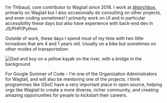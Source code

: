 I’m Thibaud, core contributor to Wagtail since 2018. I work at [@torchbox](https://github.com/torchbox), primarily on Wagtail but I also occasionally do consulting on other projects, and even coding sometimes! I primarily work on UI and in particular accessibility these days but also have experience with back-end dev in JS/PHP/Python.

Outside of work, these days I spend most of my time with two little tornadoes that are 4 and 1 years old. Usually on a bike but sometimes on other modes of transportation:

![Dad and boy on a yellow kayak on the river, with a bridge in the background](https://user-images.githubusercontent.com/877585/220773290-7abf86de-9a4e-4a49-88a0-f45d6019bff1.jpg)

For Google Summer of Code – I’m one of the Organization Administrators for Wagtail, and will also be mentoring one of the projects. I think programmes like GSoC have a very important place in open source, helping orgs like Wagtail to create a more diverse, richer community, and creating amazing opportunities for people to kickstart their careers.

